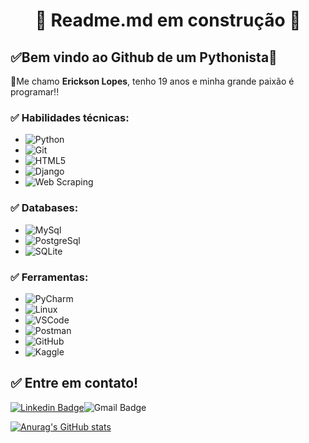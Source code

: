 <h1 align="center"> 
	🚧 Readme.md em construção 🚧
</h1>


## ✅Bem vindo ao Github de um Pythonista🚀  

👋Me chamo **Erickson Lopes**, tenho 19 anos e minha grande paixão é programar!!


### ✅ Habilidades técnicas:
- ![Python](https://img.shields.io/badge/-Python-3776AB?&logo=Python&logoColor=FFFFFF)
- ![Git](https://img.shields.io/badge/-Git-F05032?&logo=git&logoColor=FFFFFF)
- ![HTML5](https://img.shields.io/badge/-HTML5-E34F26?&logo=HTML5&logoColor=FFFFFF)
- ![Django](https://img.shields.io/badge/-Django-092E20?&logo=Django&logoColor=FFFFFF)
- ![Web Scraping](https://img.shields.io/badge/-Web%20Scraping-3776AB?&logoColor=FFFFFF)

### ✅ Databases:
- ![MySql](https://img.shields.io/badge/-MySql-003B57?&logo=MySQL&logoColor=FFFFFF)
- ![PostgreSql](https://img.shields.io/badge/-PostgreSql-336791?&logo=postgresql&logoColor=FFFFFF)
- ![SQLite](https://img.shields.io/badge/-SQLite-4479A1?&logo=sqlite&logoColor=FFFFFF)

### ✅ Ferramentas:
- ![PyCharm](https://img.shields.io/badge/-PyCharm-000000?&logo=PyCharm&logoColor=FFFFFF)
- ![Linux](https://img.shields.io/badge/-Linux-FCC624?&logo=Linux&logoColor=FFFFFF)
- ![VSCode](https://img.shields.io/badge/-VSCode-007ACC?&logo=Visual%20Studio%20Code&logoColor=FFFFFF)
- ![Postman](https://img.shields.io/badge/-Postman-FF6C37?&logo=Postman&logoColor=FFFFFF)
- ![GitHub](https://img.shields.io/badge/-GitHub-181717?&logo=GitHub&logoColor=FFFFFF)
- ![Kaggle](https://img.shields.io/badge/-Kaggle-20BEFF?&logo=Kaggle&logoColor=FFFFFF)

## ✅ Entre em contato!

[![Linkedin Badge](https://img.shields.io/badge/-LinkedIn-blue?style=flat-square&logo=Linkedin&logoColor=white&link=https://linkedin.com/in/brunoluiss)](https://www.linkedin.com/in/ericksonlopesdev/)![Gmail Badge](https://img.shields.io/badge/-ofc.erickson@gmail.com-c14438?style=flat-square&logo=Gmail&logoColor=white&link=erickson:ofc.erickson@gmail.com)


   
[![Anurag's GitHub stats](https://github-readme-stats.vercel.app/api?username=Erickson-lopes-dev&show_icons=true&theme=tokyonight)](https://github.com/Erickson-lopes-dev/github-readme-stats)

